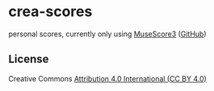 # crea-scores

personal scores, currently only using [MuseScore3](https://musescore.org/en) ([GitHub](https://github.com/musescore/MuseScore))

## License

Creative Commons [Attribution 4.0 International (CC BY 4.0)](https://creativecommons.org/licenses/by/4.0/)
